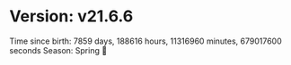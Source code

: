 # Version: v21.6.6
Time since birth: 7859 days, 188616 hours, 11316960 minutes, 679017600 seconds
Season: Spring 🌸
